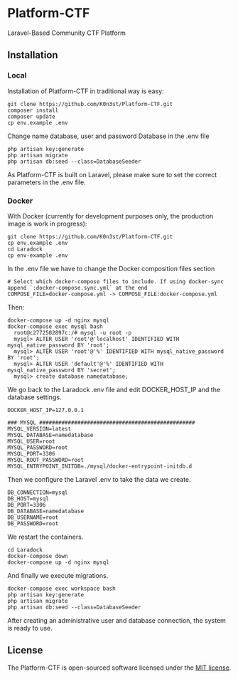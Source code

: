 <h1>Platform-CTF</h1>
  
<p>Laravel-Based Community CTF Platform</p>

## Installation

### Local
  Installation of Platform-CTF in traditional way is easy:
    
    git clone https://github.com/K0n3st/Platform-CTF.git
    composer install
    composer update
    cp env.example .env
  Change name database, user and password Database in the .env file
  
    php artisan key:generate
    php artisan migrate
    php artisan db:seed --class=DatabaseSeeder
   
  As Platform-CTF is built on Laravel, please make sure to set the correct parameters in the .env file.
  
### Docker
  With Docker (currently for development purposes only, the production image is work in progress):

    git clone https://github.com/K0n3st/Platform-CTF.git
    cp env.example .env
    cd Laradock
    cp env-example .env
    
  In the .env file we have to change the Docker composition files section
     
    # Select which docker-compose files to include. If using docker-sync append `:docker-compose.sync.yml` at the end
    COMPOSE_FILE=docker-compose.yml -> COMPOSE_FILE:docker-compose.yml
    
  Then:
  
    docker-compose up -d nginx mysql
    docker-compose exec mysql bash 
      root@c2772502897c:/# mysql -u root -p
      mysql> ALTER USER 'root'@'localhost' IDENTIFIED WITH mysql_native_password BY 'root';
      mysql> ALTER USER 'root'@'%' IDENTIFIED WITH mysql_native_password BY 'root';
      mysql> ALTER USER 'default'@'%' IDENTIFIED WITH mysql_native_password BY 'secret';
      mysql> create database namedatabase;

 We go back to the Laradock .env file and edit DOCKER_HOST_IP and the database settings.

    DOCKER_HOST_IP=127.0.0.1
    
    ### MYSQL #################################################
    MYSQL_VERSION=latest
    MYSQL_DATABASE=namedatabase
    MYSQL_USER=root   
    MYSQL_PASSWORD=root  
    MYSQL_PORT=3306
    MYSQL_ROOT_PASSWORD=root
    MYSQL_ENTRYPOINT_INITDB=./mysql/docker-entrypoint-initdb.d
 
 Then we configure the Laravel .env to take the data we create.
     
    DB_CONNECTION=mysql
    DB_HOST=mysql    
    DB_PORT=3306
    DB_DATABASE=namedatabase
    DB_USERNAME=root
    DB_PASSWORD=root
    
 We restart the containers.
 
    cd Laradock  
    docker-compose down
    docker-compose up -d nginx mysql
    
  And finally we execute migrations.
    
    docker-compose exec workspace bash
    php artisan key:generate
    php artisan migrate
    php artisan db:seed --class=DatabaseSeeder
    
   After creating an administrative user and database connection, the system is ready to use.
   
## License
The Platform-CTF is open-sourced software licensed under the [MIT license](http://opensource.org/licenses/MIT).


